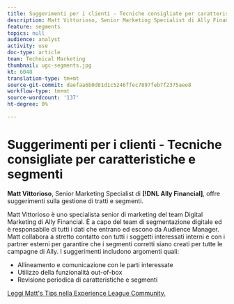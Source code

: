 ```yaml
---
title: Suggerimenti per i clienti - Tecniche consigliate per caratteristiche e segmenti
description: Matt Vittorioso, Senior Marketing Specialist di Ally Financial, offre consigli sulla gestione di tratti e segmenti.
feature: segments
topics: null
audience: analyst
activity: use
doc-type: article
team: Technical Marketing
thumbnail: ugc-segments.jpg
kt: 6048
translation-type: tm+mt
source-git-commit: daefaa6b0d81d1c5246ffec7897feb7f2375aee8
workflow-type: tm+mt
source-wordcount: '137'
ht-degree: 0%

---
```



# Suggerimenti per i clienti - Tecniche consigliate per caratteristiche e segmenti

**Matt Vittorioso**, Senior Marketing Specialist di  **[!DNL Ally Financial]**, offre suggerimenti sulla gestione di tratti e segmenti.

Matt Vittorioso è uno specialista senior di marketing del team Digital Marketing di Ally Financial. È a capo del team di segmentazione digitale ed è responsabile di tutti i dati che entrano ed escono da Audience Manager. Matt collabora a stretto contatto con tutti i soggetti interessati interni e con i partner esterni per garantire che i segmenti corretti siano creati per tutte le campagne di Ally. I suggerimenti includono argomenti quali:

* Allineamento e comunicazione con le parti interessate
* Utilizzo della funzionalità out-of-box
* Revisione periodica di caratteristiche e segmenti

[Leggi Matt&#39;s Tips nella  Experience League Community.](https://experienceleaguecommunities.adobe.com/t5/adobe-audience-manager-blogs/traits-and-segments-best-practices/ba-p/367729)
